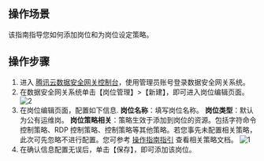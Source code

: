 ## 操作场景
该指南指导您如何添加岗位和为岗位设定策略。



## 操作步骤

1. 进入 [腾讯云数据安全网关控制台](https://console.cloud.tencent.com/dasb)，使用管理员账号登录数据安全网关系统。
2. 在数据安全网关系统单击【岗位管理】>【新建】，即可进入岗位编辑页面。
![2](https://main.qcloudimg.com/raw/0ee6479ff6a8f3d63e1aa4bc91f7a9ac.png)
3. 在岗位编辑页面，配置如下信息.
**岗位名称**：填写岗位名称。
**岗位类型**：默认为公有运维岗。
**岗位策略相关**：策略生效于添加到岗位的资源。包括字符命令控制策略、RDP 控制策略、控制策略等其他策略。若您事先未配置相关策略，此次可先忽略不进行配置。您可参考 [操作指南指引](https://cloud.tencent.com/document/product/1025/32032#.E7.AD.96.E7.95.A5.E9.85.8D.E7.BD.AE) 查看相关策略文档。
![1](https://main.qcloudimg.com/raw/8579291f9b74190f6ca0b2c76f9a5fe3.png)
5. 在确认信息配置无误后，单击【保存】，即可添加该岗位。
